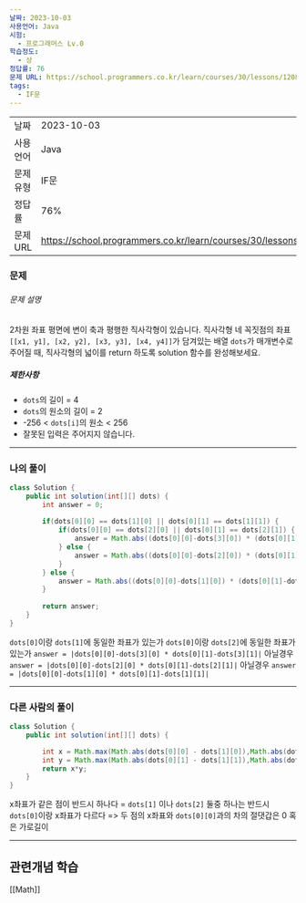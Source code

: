 ```yaml
---
날짜: 2023-10-03
사용언어: Java
시험:
  - 프로그래머스 Lv.0
학습정도:
  - 상
정답률: 76
문제 URL: https://school.programmers.co.kr/learn/courses/30/lessons/120860?language=java
tags:
  - IF문
---
```

|           |                                                                  |
| --------- | ---------------------------------------------------------------- |
| 날짜      | 2023-10-03                                                       |
| 사용 언어 | Java                                                             |
| 문제 유형 | IF문                                                             |
| 정답률    | 76%                                                              |
| 문제 URL  | https://school.programmers.co.kr/learn/courses/30/lessons/120860 |

### 문제

###### 문제 설명

2차원 좌표 평면에 변이 축과 평행한 직사각형이 있습니다. 직사각형 네 꼭짓점의 좌표 `[[x1, y1], [x2, y2], [x3, y3], [x4, y4]]`가 담겨있는 배열 `dots`가 매개변수로 주어질 때, 직사각형의 넓이를 return 하도록 solution 함수를 완성해보세요.

##### 제한사항

- `dots`의 길이 = 4
- `dots`의 원소의 길이 = 2
- -256 < `dots[i]`의 원소 < 256
- 잘못된 입력은 주어지지 않습니다.

---
### 나의 풀이

```java
class Solution {
    public int solution(int[][] dots) {
        int answer = 0;
        
        if(dots[0][0] == dots[1][0] || dots[0][1] == dots[1][1]) {
            if(dots[0][0] == dots[2][0] || dots[0][1] == dots[2][1]) {
                answer = Math.abs((dots[0][0]-dots[3][0]) * (dots[0][1]-dots[3][1]));
            } else {
                answer = Math.abs((dots[0][0]-dots[2][0]) * (dots[0][1]-dots[2][1]));   
            }
        } else {
            answer = Math.abs((dots[0][0]-dots[1][0]) * (dots[0][1]-dots[1][1]));
        }
        
        return answer;
    }
}
```

`dots[0]`이랑 `dots[1]`에 동일한 좌표가 있는가
	`dots[0]`이랑 `dots[2]`에 동일한 좌표가 있는가
		`answer = |dots[0][0]-dots[3][0] * dots[0][1]-dots[3][1]|`
	아닐경우
		`answer = |dots[0][0]-dots[2][0] * dots[0][1]-dots[2][1]|`
아닐경우
	`answer = |dots[0][0]-dots[1][0] * dots[0][1]-dots[1][1]|`


---
### 다른 사람의 풀이

```java
class Solution {
    public int solution(int[][] dots) {

        int x = Math.max(Math.abs(dots[0][0] - dots[1][0]),Math.abs(dots[0][0] - dots[2][0]));
        int y = Math.max(Math.abs(dots[0][1] - dots[1][1]),Math.abs(dots[0][1] - dots[2][1]));
        return x*y;
    }
}
```

x좌표가 같은 점이 반드시 하나다 = `dots[1]` 이나 `dots[2]` 둘중 하나는 반드시 `dots[0]`이랑 x좌표가 다르다
=> 두 점의 x좌표와 `dots[0][0]`과의 차의 절댓갑은 0 혹은 가로길이

---
## 관련개념 학습

[[Math]]